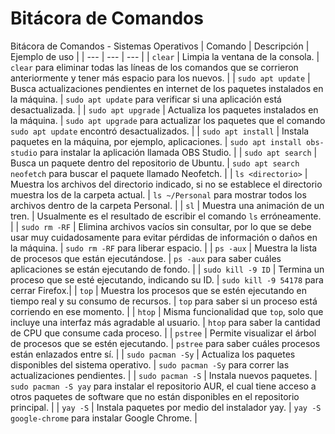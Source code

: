 # Bitácora de Comandos
Bitácora de Comandos - Sistemas Operativos
| Comando | Descripción | Ejemplo de uso |
| --- | --- | --- |
| `clear` | Limpia la ventana de la consola. | `clear` para eliminar todas las líneas de los comandos que se corrieron anteriormente y tener más espacio para los nuevos. |
| `sudo apt update` | Busca actualizaciones pendientes en internet de los paquetes instalados en la máquina. | `sudo apt update` para verificar si una aplicación está desactualizada. |
| `sudo apt upgrade` | Actualiza los paquetes instalados en la máquina. | `sudo apt upgrade` para actualizar los paquetes que el comando `sudo apt update` encontró desactualizados.  |
| `sudo apt install` | Instala paquetes en la máquina, por ejemplo, aplicaciones. | `sudo apt install obs-studio` para instalar la aplicación llamada OBS Studio. |
| `sudo apt search` | Busca un paquete dentro del repositorio de Ubuntu. | `sudo apt search neofetch` para buscar el paquete llamado Neofetch. |
| `ls <directorio>` | Muestra los archivos del directorio indicado, si no se establece el directorio muestra los de la carpeta actual. | `ls ~/Personal` para mostrar todos los archivos dentro de la carpeta Personal. |
| `sl` | Muestra una animación de un tren. | Usualmente es el resultado de escribir el comando `ls` erróneamente. |
| `sudo rm -RF` | Elimina archivos vacíos sin consultar, por lo que se debe usar muy cuidadosamente para evitar pérdidas de información o daños en la máquina. | `sudo rm -RF` para liberar espacio. |
| `ps -aux` | Muestra la lista de procesos que están ejecutándose. | `ps -aux` para saber cuáles aplicaciones se están ejecutando de fondo. |
| `sudo kill -9 ID` | Termina un proceso que se esté ejecutando, indicando su ID. | `sudo kill -9 54178` para cerrar Firefox.|
| `top` | Muestra los procesos que se estén ejecutando en tiempo real y su consumo de recursos. | `top` para saber si un proceso está corriendo en ese momento. |
| `htop` | Misma funcionalidad que `top`, solo que incluye una interfaz más agradable al usuario. | `htop` para saber la cantidad de CPU que consume cada proceso. |
| `pstree` | Permite visualizar el árbol de procesos que se estén ejecutando. | `pstree` para saber cuáles procesos están enlazados entre sí. |
| `sudo pacman -Sy` | Actualiza los paquetes disponibles del sistema operativo. | `sudo pacman -Sy` para correr las actualizaciones pendientes. |
| `sudo pacman -S` | Instala nuevos paquetes. | `sudo pacman -S yay` para instalar el repositorio AUR, el cual tiene acceso a otros paquetes de software que no están disponibles en el repositorio principal. |
| `yay -S` | Instala paquetes por medio del instalador yay. | `yay -S google-chrome` para instalar Google Chrome. |
